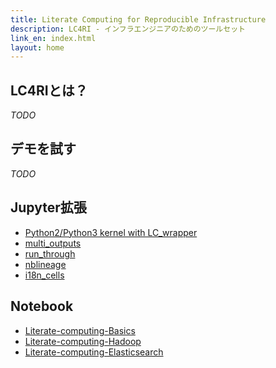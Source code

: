 ```yaml
---
title: Literate Computing for Reproducible Infrastructure
description: LC4RI - インフラエンジニアのためのツールセット
link_en: index.html
layout: home
---
```


## LC4RIとは？

*TODO*

## デモを試す

*TODO*

## Jupyter拡張

- [Python2/Python3 kernel with LC_wrapper](https://github.com/NII-cloud-operation/Jupyter-LC_wrapper)
- [multi_outputs](https://github.com/NII-cloud-operation/Jupyter-multi_outputs)
- [run_through](https://github.com/NII-cloud-operation/Jupyter-LC_run_through)
- [nblineage](https://github.com/NII-cloud-operation/Jupyter-LC_nblineage)
- [i18n_cells](https://github.com/NII-cloud-operation/Jupyter-i18n_cells)

## Notebook

- [Literate-computing-Basics](https://github.com/NII-cloud-operation/Literate-computing-Basics)
- [Literate-computing-Hadoop](https://github.com/NII-cloud-operation/Literate-computing-Hadoop)
- [Literate-computing-Elasticsearch](https://github.com/NII-cloud-operation/Literate-computing-Elasticsearch)

